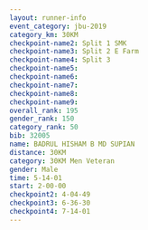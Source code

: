 ```yaml
---
layout: runner-info 
event_category: jbu-2019 
category_km: 30KM 
checkpoint-name2: Split 1 SMK 
checkpoint-name3: Split 2 E Farm 
checkpoint-name4: Split 3 
checkpoint-name5: 
checkpoint-name6: 
checkpoint-name7: 
checkpoint-name8: 
checkpoint-name9: 
overall_rank: 195
gender_rank: 150
category_rank: 50
bib: 32005
name: BADRUL HISHAM B MD SUPIAN
distance: 30KM
category: 30KM Men Veteran
gender: Male
time: 5-14-01
start: 2-00-00
checkpoint2: 4-04-49
checkpoint3: 6-36-30
checkpoint4: 7-14-01
---
```

